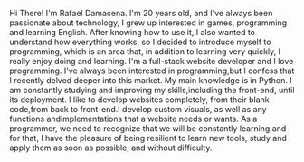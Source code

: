 Hi There! 
I'm Rafael Damacena. I'm 20 years old, and I've always been passionate about technology, I grew up interested in games, programming and learning English. After knowing how to use it, I also wanted to understand how everything works, so I decided to introduce myself to programming, which is an area that, in addition to learning very quickly, I really enjoy doing and learning.
 I'm a full-stack website developer and I love programming. I've always been interested in programming,but I confess that I recently delved deeper into this market.
My main knowledge is in Python. I am constantly studying and improving my skills,including the front-end, until its deployment. I like to develop websites completely, from their blank code,from back to front-end.I develop custom visuals, as well as any functions andimplementations that a website needs or wants. As a programmer, we need to recognize that we will be constantly learning,and for that, I have the pleasure of being resilient to learn new tools, study and apply them as soon as possible, and without difficulty.

